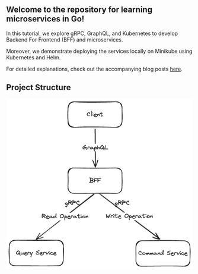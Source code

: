 ## Welcome to the repository for learning microservices in Go!

In this tutorial, we explore gRPC, GraphQL, and Kubernetes to develop Backend For Frontend (BFF) and microservices.

Moreover, we demonstrate deploying the services locally on Minikube using Kubernetes and Helm.

For detailed explanations, check out the accompanying blog posts [here](https://moonorange.github.io/posts/projects_to_learn/go_microservices/part1/).

## Project Structure

![Project Structure](./assets/project_arch.png)

